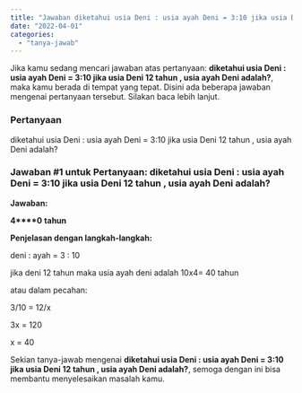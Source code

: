```yaml
---
title: "Jawaban diketahui usia Deni : usia ayah Deni = 3:10 jika usia Deni 12 tahun , usia ayah Deni adalah?​"
date: "2022-04-01"
categories: 
  - "tanya-jawab"
---
```


Jika kamu sedang mencari jawaban atas pertanyaan: **diketahui usia Deni : usia ayah Deni = 3:10 jika usia Deni 12 tahun , usia ayah Deni adalah?​**, maka kamu berada di tempat yang tepat. Disini ada beberapa jawaban mengenai pertanyaan tersebut. Silakan baca lebih lanjut.

### Pertanyaan

diketahui usia Deni : usia ayah Deni = 3:10 jika usia Deni 12 tahun , usia ayah Deni adalah?​

### Jawaban #1 untuk Pertanyaan: diketahui usia Deni : usia ayah Deni = 3:10 jika usia Deni 12 tahun , usia ayah Deni adalah?​

**Jawaban:**

**4****0** **tahun**

**Penjelasan dengan langkah-langkah:**

deni : ayah = 3 : 10

jika deni 12 tahun maka usia ayah deni adalah 10x4= 40 tahun

atau dalam pecahan:

3/10 = 12/x

3x = 120

x = 40

Sekian tanya-jawab mengenai **diketahui usia Deni : usia ayah Deni = 3:10 jika usia Deni 12 tahun , usia ayah Deni adalah?​**, semoga dengan ini bisa membantu menyelesaikan masalah kamu.
